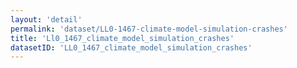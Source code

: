 ```yaml
---
layout: 'detail'
permalink: 'dataset/LL0-1467-climate-model-simulation-crashes'
title: 'Ll0_1467_climate_model_simulation_crashes'
datasetID: 'LL0_1467_climate_model_simulation_crashes'
---
```

